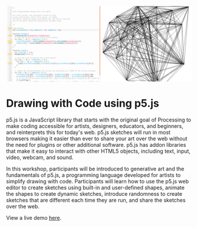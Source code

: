 <img src='DrawingWithCode_banner.png'>

# Drawing with Code using p5.js

p5.js is a JavaScript library that starts with the original goal of Processing to make coding accessible for artists, designers, educators, and beginners, and reinterprets this for today's web. p5.js sketches will run in most browsers making it easier than ever to share your art over the web without the need for plugins or other additional software. p5.js has addon libraries that make it easy to interact with other HTML5 objects, including text, input, video, webcam, and sound.

In this workshop, participants will be introduced to generative art and the fundamentals of p5.js, a programming language developed for artists to simplify drawing with code. Participants will learn how to use the p5.js web editor to create sketches using built-in and user-defined shapes, animate the shapes to create dynamic sketches, introduce randomness to create sketches that are different each time they are run, and share the sketches over the web.

View a live demo <a href="https://adamherst.art/wall_drawing_boston_museum_after_sol_lewitt/" target='_blank'>here</a>.
